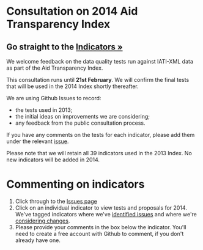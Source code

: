 Consultation on 2014 Aid Transparency Index
===========================================

Go straight to the [Indicators &raquo;](https://github.com/pwyf/index-data-quality-tests/issues)
------------------------------------------------------------------------------------------------

We welcome feedback on the data quality tests run against IATI-XML data as part of the Aid Transparency Index.

This consultation runs until **21st February**. We will confirm the final tests that will be used in the 2014 Index shortly thereafter.

We are using Github Issues to record:
* the tests used in 2013;
* the initial ideas on improvements we are considering;
* any feedback from the public consultation process.

If you have any comments on the tests for each indicator, please add them under the relevant [issue](https://github.com/pwyf/index-data-quality-tests/issues).

Please note that we will retain all 39 indicators used in the 2013 Index. No new indicators will be added in 2014.

Commenting on indicators
========================
1. Click through to the [Issues page](https://github.com/pwyf/index-data-quality-tests/issues)
2. Click on an individual indicator to view tests and proposals for 2014. We've tagged indicators where we've [identified issues](https://github.com/pwyf/index-data-quality-tests/issues?labels=Issues+identified&page=1&state=open) and where we're [considering changes](https://github.com/pwyf/index-data-quality-tests/issues?labels=Considering+changes&page=1&state=open).
3. Please provide your comments in the box below the indicator. You'll need to create a free account with Github to comment, if you don't already have one.
